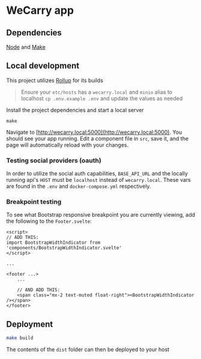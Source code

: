 # WeCarry app

## Dependencies
[Node](https://nodejs.org/en/download) and [Make](https://www.gnu.org/software/make)

## Local development
This project utilizes [Rollup](https://rollupjs.org) for its builds

> Ensure your `etc/hosts` has a `wecarry.local` and `minio` alias to localhost
> `cp .env.example .env` and update the values as needed

Install the project dependencies and start a local server
```
make
```

Navigate to [http://wecarry.local:5000](http://wecarry.local:5000). You should see your app running. Edit a component file in `src`, save it, and the page will automatically reload with your changes.

### Testing social providers (oauth)
In order to utilize the social auth capabilities, `BASE_API_URL` and the locally running api's `HOST` must be `localhost` instead of `wecarry.local`.  These vars are found in the `.env` and `docker-compose.yml` respectively.

### Breakpoint testing
To see what Bootstrap responsive breakpoint you are currently viewing, add the following to the `Footer.svelte`:

```
<script>
// ADD THIS:
import BootstrapWidthIndicator from 'components/BootstrapWidthIndicator.svelte'
</script>

...

<footer ...>
    ...

    // AND ADD THIS:
    <span class="mx-2 text-muted float-right"><BootstrapWidthIndicator /></span>
</footer>
```

## Deployment

```bash
make build
```

The contents of the `dist` folder can then be deployed to your host
